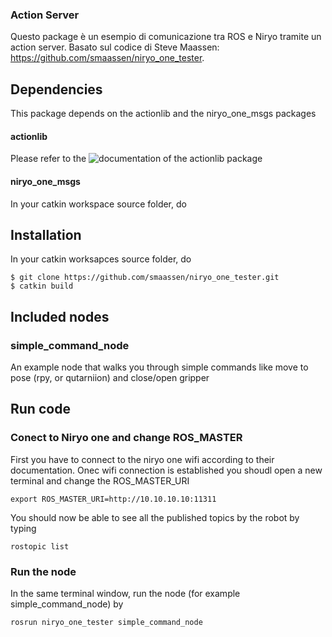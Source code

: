 ### Action Server 

Questo package è un esempio di comunicazione tra ROS e Niryo tramite un action server.
Basato sul codice di Steve Maassen: https://github.com/smaassen/niryo_one_tester.

## Dependencies
This package depends on the actionlib and the niryo_one_msgs packages
#### actionlib 
Please refer to the ![documentation](http://wiki.ros.org/actionlib) of the actionlib package 
#### niryo_one_msgs
In your catkin workspace source folder, do 

## Installation
In your catkin worksapces source folder, do 

```
$ git clone https://github.com/smaassen/niryo_one_tester.git
$ catkin build
```

## Included nodes
### simple_command_node
An example node that walks you through simple commands like move to pose (rpy, or qutarniion) and close/open gripper


## Run code 
### Conect to Niryo one and change ROS_MASTER
First you have to connect to the niryo one wifi according to their documentation. Onec wifi connection is established you shoudl open a new terminal and change the ROS_MASTER_URI
```
export ROS_MASTER_URI=http://10.10.10.10:11311
```
You should now be able to see all the published topics by the robot by typing
```
rostopic list
```
### Run the node 
In the same terminal window, run the node (for example simple_command_node) by 
```
rosrun niryo_one_tester simple_command_node
```

